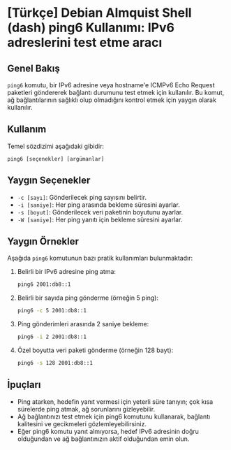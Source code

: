 # [Türkçe] Debian Almquist Shell (dash) ping6 Kullanımı: IPv6 adreslerini test etme aracı

## Genel Bakış
`ping6` komutu, bir IPv6 adresine veya hostname'e ICMPv6 Echo Request paketleri göndererek bağlantı durumunu test etmek için kullanılır. Bu komut, ağ bağlantılarının sağlıklı olup olmadığını kontrol etmek için yaygın olarak kullanılır.

## Kullanım
Temel sözdizimi aşağıdaki gibidir:
```
ping6 [seçenekler] [argümanlar]
```

## Yaygın Seçenekler
- `-c [sayı]`: Gönderilecek ping sayısını belirtir.
- `-i [saniye]`: Her ping arasında bekleme süresini ayarlar.
- `-s [boyut]`: Gönderilecek veri paketinin boyutunu ayarlar.
- `-W [saniye]`: Her ping yanıtı için bekleme süresini ayarlar.

## Yaygın Örnekler
Aşağıda `ping6` komutunun bazı pratik kullanımları bulunmaktadır:

1. Belirli bir IPv6 adresine ping atma:
   ```bash
   ping6 2001:db8::1
   ```

2. Belirli bir sayıda ping gönderme (örneğin 5 ping):
   ```bash
   ping6 -c 5 2001:db8::1
   ```

3. Ping gönderimleri arasında 2 saniye bekleme:
   ```bash
   ping6 -i 2 2001:db8::1
   ```

4. Özel boyutta veri paketi gönderme (örneğin 128 bayt):
   ```bash
   ping6 -s 128 2001:db8::1
   ```

## İpuçları
- Ping atarken, hedefin yanıt vermesi için yeterli süre tanıyın; çok kısa sürelerde ping atmak, ağ sorunlarını gizleyebilir.
- Ağ bağlantınızı test etmek için ping6 komutunu kullanarak, bağlantı kalitesini ve gecikmeleri gözlemleyebilirsiniz.
- Eğer ping6 komutu yanıt almıyorsa, hedef IPv6 adresinin doğru olduğundan ve ağ bağlantınızın aktif olduğundan emin olun.